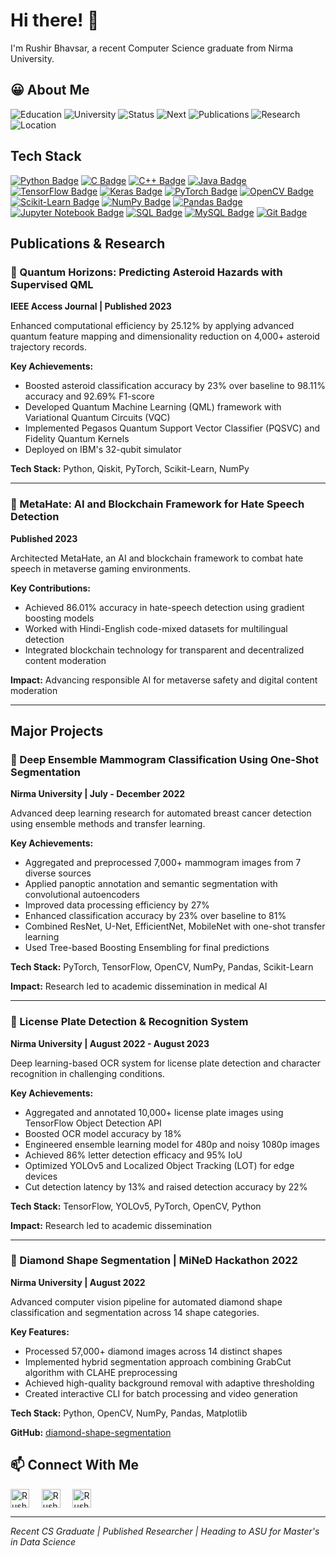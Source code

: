 # Hi there! 👋

I'm Rushir Bhavsar, a recent Computer Science graduate from Nirma University.

## 😀 About Me

![Education](https://img.shields.io/badge/Education-B.Tech%20Computer%20Science-blue?style=for-the-badge)
![University](https://img.shields.io/badge/University-Nirma%20University-orange?style=for-the-badge)
![Status](https://img.shields.io/badge/Status-Graduate%20(2023)-success?style=for-the-badge)
![Next](https://img.shields.io/badge/Next-ASU%20Master's%20(Fall%202023)-red?style=for-the-badge)
![Publications](https://img.shields.io/badge/Publications-IEEE%20Access%20%7C%20Conferences-blueviolet?style=for-the-badge)
![Research](https://img.shields.io/badge/Research-Computer%20Vision%20%7C%20Quantum%20ML%20%7C%20Medical%20AI-yellow?style=for-the-badge)
![Location](https://img.shields.io/badge/Location-Ahmedabad%2C%20India-green?style=for-the-badge)

## Tech Stack

[![Python Badge](https://img.shields.io/badge/Python-FFD43B?style=for-the-badge&logo=python&logoColor=darkgreen)](https://www.python.org/)
[![C Badge](https://img.shields.io/badge/c-%2300599C.svg?style=for-the-badge&logo=c&logoColor=white)](https://en.wikipedia.org/wiki/C_(programming_language))
[![C++ Badge](https://img.shields.io/badge/C++-00599C?style=for-the-badge&logo=c%2B%2B&logoColor=white)](https://isocpp.org/)
[![Java Badge](https://img.shields.io/badge/Java-ED8B00?style=for-the-badge&logo=java&logoColor=white)](https://www.oracle.com/java/technologies/)
[![TensorFlow Badge](https://img.shields.io/badge/TensorFlow-FF6F00?style=for-the-badge&logo=tensorflow&logoColor=white)](https://www.tensorflow.org/)
[![Keras Badge](https://img.shields.io/badge/Keras-D00000?style=for-the-badge&logo=keras&logoColor=white)](https://keras.io/)
[![PyTorch Badge](https://img.shields.io/badge/PyTorch-EE4C2C?style=for-the-badge&logo=pytorch&logoColor=white)](https://pytorch.org/)
[![OpenCV Badge](https://img.shields.io/badge/OpenCV-5C3EE8?style=for-the-badge&logo=opencv&logoColor=white)](https://opencv.org/)
[![Scikit-Learn Badge](https://img.shields.io/badge/Scikit%20Learn-F7931E?style=for-the-badge&logo=scikit-learn&logoColor=white)](https://scikit-learn.org/)
[![NumPy Badge](https://img.shields.io/badge/Numpy-013243?style=for-the-badge&logo=numpy&logoColor=white)](https://numpy.org/)
[![Pandas Badge](https://img.shields.io/badge/Pandas-150458?style=for-the-badge&logo=pandas&logoColor=white)](https://pandas.pydata.org/)
[![Jupyter Notebook Badge](https://img.shields.io/badge/Jupyter%20Notebook-F37626?style=for-the-badge&logo=jupyter&logoColor=white)](https://jupyter.org/)
[![SQL Badge](https://img.shields.io/badge/SQL-336791?style=for-the-badge&logo=postgresql&logoColor=white)](https://www.postgresql.org/)
[![MySQL Badge](https://img.shields.io/badge/MySQL-4479A1?style=for-the-badge&logo=mysql&logoColor=white)](https://www.mysql.com/)
[![Git Badge](https://img.shields.io/badge/Git-F05032?style=for-the-badge&logo=git&logoColor=white)](https://git-scm.com/)

## Publications & Research

### 📄 Quantum Horizons: Predicting Asteroid Hazards with Supervised QML
**IEEE Access Journal | Published 2023**

Enhanced computational efficiency by 25.12% by applying advanced quantum feature mapping and dimensionality reduction on 4,000+ asteroid trajectory records.

**Key Achievements:**
- Boosted asteroid classification accuracy by 23% over baseline to 98.11% accuracy and 92.69% F1-score
- Developed Quantum Machine Learning (QML) framework with Variational Quantum Circuits (VQC)
- Implemented Pegasos Quantum Support Vector Classifier (PQSVC) and Fidelity Quantum Kernels
- Deployed on IBM's 32-qubit simulator

**Tech Stack:** Python, Qiskit, PyTorch, Scikit-Learn, NumPy

---

### 📄 MetaHate: AI and Blockchain Framework for Hate Speech Detection
**Published 2023**

Architected MetaHate, an AI and blockchain framework to combat hate speech in metaverse gaming environments.

**Key Contributions:**
- Achieved 86.01% accuracy in hate-speech detection using gradient boosting models
- Worked with Hindi-English code-mixed datasets for multilingual detection
- Integrated blockchain technology for transparent and decentralized content moderation

**Impact:** Advancing responsible AI for metaverse safety and digital content moderation

---

## Major Projects

### 🔬 Deep Ensemble Mammogram Classification Using One-Shot Segmentation
**Nirma University | July - December 2022**

Advanced deep learning research for automated breast cancer detection using ensemble methods and transfer learning.

**Key Achievements:**
- Aggregated and preprocessed 7,000+ mammogram images from 7 diverse sources
- Applied panoptic annotation and semantic segmentation with convolutional autoencoders
- Improved data processing efficiency by 27%
- Enhanced classification accuracy by 23% over baseline to 81%
- Combined ResNet, U-Net, EfficientNet, MobileNet with one-shot transfer learning
- Used Tree-based Boosting Ensembling for final predictions

**Tech Stack:** PyTorch, TensorFlow, OpenCV, NumPy, Pandas, Scikit-Learn

**Impact:** Research led to academic dissemination in medical AI

---

### 🚗 License Plate Detection & Recognition System
**Nirma University | August 2022 - August 2023**

Deep learning-based OCR system for license plate detection and character recognition in challenging conditions.

**Key Achievements:**
- Aggregated and annotated 10,000+ license plate images using TensorFlow Object Detection API
- Boosted OCR model accuracy by 18%
- Engineered ensemble learning model for 480p and noisy 1080p images
- Achieved 86% letter detection efficacy and 95% IoU
- Optimized YOLOv5 and Localized Object Tracking (LOT) for edge devices
- Cut detection latency by 13% and raised detection accuracy by 22%

**Tech Stack:** TensorFlow, YOLOv5, PyTorch, OpenCV, Python

**Impact:** Research led to academic dissemination

---

### 🔹 Diamond Shape Segmentation | MiNeD Hackathon 2022
**Nirma University | August 2022**

Advanced computer vision pipeline for automated diamond shape classification and segmentation across 14 shape categories.

**Key Features:**
- Processed 57,000+ diamond images across 14 distinct shapes
- Implemented hybrid segmentation approach combining GrabCut algorithm with CLAHE preprocessing
- Achieved high-quality background removal with adaptive thresholding
- Created interactive CLI for batch processing and video generation

**Tech Stack:** Python, OpenCV, NumPy, Pandas, Matplotlib

**GitHub:** [diamond-shape-segmentation](https://github.com/rushirb2001/diamond-shape-segmentation)

## 📫 Connect With Me

[<img align="center" alt="Rushir Bhavsar | LinkedIn" height="30px" src="https://cdn-icons-png.flaticon.com/512/3536/3536505.png"/>](https://www.linkedin.com/in/rushir-bhavsar/) &nbsp; &nbsp; [<img align="center" alt="Rushir Bhavsar | Mail" height="30px" src="https://cdn-icons-png.flaticon.com/512/732/732200.png"/>](mailto:bhavsarrushir@gmail.com) &nbsp; &nbsp; [<img align="center" alt="Rushir Bhavsar | GitHub" height="30px" src="https://cdn-icons-png.flaticon.com/512/733/733553.png"/>](https://github.com/rushirb2001)

---
*Recent CS Graduate | Published Researcher | Heading to ASU for Master's in Data Science*